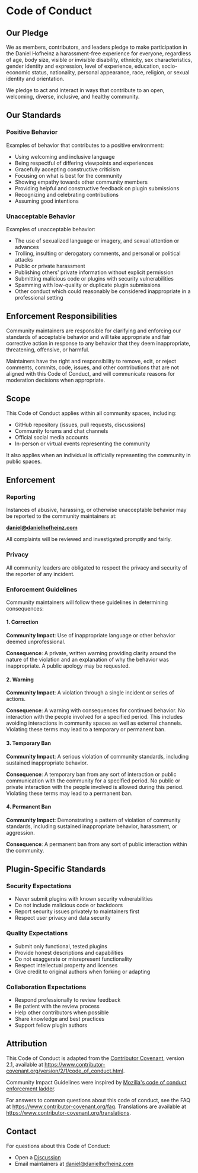 # Code of Conduct

## Our Pledge

We as members, contributors, and leaders pledge to make participation in the Daniel Hofheinz a harassment-free experience for everyone, regardless of age, body size, visible or invisible disability, ethnicity, sex characteristics, gender identity and expression, level of experience, education, socio-economic status, nationality, personal appearance, race, religion, or sexual identity and orientation.

We pledge to act and interact in ways that contribute to an open, welcoming, diverse, inclusive, and healthy community.

## Our Standards

### Positive Behavior

Examples of behavior that contributes to a positive environment:

- Using welcoming and inclusive language
- Being respectful of differing viewpoints and experiences
- Gracefully accepting constructive criticism
- Focusing on what is best for the community
- Showing empathy towards other community members
- Providing helpful and constructive feedback on plugin submissions
- Recognizing and celebrating contributions
- Assuming good intentions

### Unacceptable Behavior

Examples of unacceptable behavior:

- The use of sexualized language or imagery, and sexual attention or advances
- Trolling, insulting or derogatory comments, and personal or political attacks
- Public or private harassment
- Publishing others' private information without explicit permission
- Submitting malicious code or plugins with security vulnerabilities
- Spamming with low-quality or duplicate plugin submissions
- Other conduct which could reasonably be considered inappropriate in a professional setting

## Enforcement Responsibilities

Community maintainers are responsible for clarifying and enforcing our standards of acceptable behavior and will take appropriate and fair corrective action in response to any behavior that they deem inappropriate, threatening, offensive, or harmful.

Maintainers have the right and responsibility to remove, edit, or reject comments, commits, code, issues, and other contributions that are not aligned with this Code of Conduct, and will communicate reasons for moderation decisions when appropriate.

## Scope

This Code of Conduct applies within all community spaces, including:

- GitHub repository (issues, pull requests, discussions)
- Community forums and chat channels
- Official social media accounts
- In-person or virtual events representing the community

It also applies when an individual is officially representing the community in public spaces.

## Enforcement

### Reporting

Instances of abusive, harassing, or otherwise unacceptable behavior may be reported to the community maintainers at:

**daniel@danielhofheinz.com**

All complaints will be reviewed and investigated promptly and fairly.

### Privacy

All community leaders are obligated to respect the privacy and security of the reporter of any incident.

### Enforcement Guidelines

Community maintainers will follow these guidelines in determining consequences:

#### 1. Correction

**Community Impact**: Use of inappropriate language or other behavior deemed unprofessional.

**Consequence**: A private, written warning providing clarity around the nature of the violation and an explanation of why the behavior was inappropriate. A public apology may be requested.

#### 2. Warning

**Community Impact**: A violation through a single incident or series of actions.

**Consequence**: A warning with consequences for continued behavior. No interaction with the people involved for a specified period. This includes avoiding interactions in community spaces as well as external channels. Violating these terms may lead to a temporary or permanent ban.

#### 3. Temporary Ban

**Community Impact**: A serious violation of community standards, including sustained inappropriate behavior.

**Consequence**: A temporary ban from any sort of interaction or public communication with the community for a specified period. No public or private interaction with the people involved is allowed during this period. Violating these terms may lead to a permanent ban.

#### 4. Permanent Ban

**Community Impact**: Demonstrating a pattern of violation of community standards, including sustained inappropriate behavior, harassment, or aggression.

**Consequence**: A permanent ban from any sort of public interaction within the community.

## Plugin-Specific Standards

### Security Expectations

- Never submit plugins with known security vulnerabilities
- Do not include malicious code or backdoors
- Report security issues privately to maintainers first
- Respect user privacy and data security

### Quality Expectations

- Submit only functional, tested plugins
- Provide honest descriptions and capabilities
- Do not exaggerate or misrepresent functionality
- Respect intellectual property and licenses
- Give credit to original authors when forking or adapting

### Collaboration Expectations

- Respond professionally to review feedback
- Be patient with the review process
- Help other contributors when possible
- Share knowledge and best practices
- Support fellow plugin authors

## Attribution

This Code of Conduct is adapted from the [Contributor Covenant](https://www.contributor-covenant.org/), version 2.1, available at https://www.contributor-covenant.org/version/2/1/code_of_conduct.html.

Community Impact Guidelines were inspired by [Mozilla's code of conduct enforcement ladder](https://github.com/mozilla/diversity).

For answers to common questions about this code of conduct, see the FAQ at https://www.contributor-covenant.org/faq. Translations are available at https://www.contributor-covenant.org/translations.

## Contact

For questions about this Code of Conduct:
- Open a [Discussion](https://github.com/openplugins/open-plugins/discussions)
- Email maintainers at daniel@danielhofheinz.com
